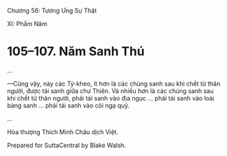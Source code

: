  

Chương 56: Tương Ưng Sự Thật

XI: Phẩm Năm

# 105–107. Năm Sanh Thú

…

—Cũng vậy, này các Tỷ-kheo, ít hơn là các chúng sanh sau khi chết từ thân người, được tái sanh giữa chư Thiên. Và nhiều hơn là các chúng sanh sau khi chết từ thân người, phải tái sanh vào địa ngục … phải tái sanh vào loài bàng sanh … phải tái sanh vào cõi ngạ quỷ.

…

Hòa thượng Thích Minh Châu dịch Việt.

Prepared for SuttaCentral by Blake Walsh.